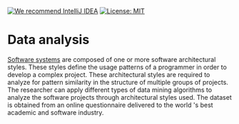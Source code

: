 [![We recommend IntelliJ IDEA](https://www.elegantobjects.org/intellij-idea.svg)](https://www.jetbrains.com/idea/)
[![License: MIT](https://img.shields.io/badge/License-MIT-yellow.svg)](https://opensource.org/licenses/MIT)
# Data analysis
[Software systems](#https://www.kaggle.com/qadeemkhan/dataset-of-software-architectural-styles) are composed of one or more software architectural styles. These styles define the usage patterns of a programmer in order to develop a complex project. These architectural styles are required to analyze for pattern similarity in the structure of multiple groups of projects. The researcher can apply different types of data mining algorithms to analyze the software projects through architectural styles used. The dataset is obtained from an online questionnaire delivered to the world 's best academic and software industry.